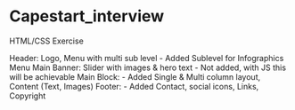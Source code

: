 # Capestart_interview

HTML/CSS Exercise

Header:
    Logo,
    Menu with multi sub level - Added Sublevel for Infographics Menu
Main Banner:
    Slider with images & hero text - Not added, with JS this will be achievable 
Main Block: - Added
    Single & Multi column layout,
    Content (Text, Images)
Footer: - Added
    Contact, social icons, Links, Copyright